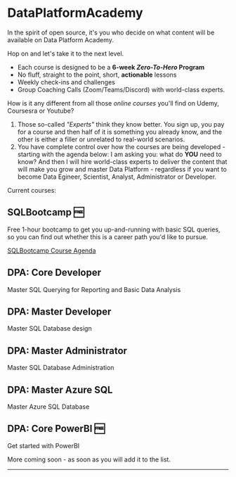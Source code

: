 # DataPlatformAcademy
In the spirit of open source, it's you who decide on what content will be available on Data Platform Academy.

Hop on and let's take it to the next level.

* Each course is designed to be a **6-week *Zero-To-Hero* Program**
* No fluff, straight to the point, short, **actionable** lessons
* Weekly check-ins and challenges
* Group Coaching Calls (Zoom/Teams/Discord) with world-class experts.

How is it any different from all those *online courses* you'll find on Udemy, Coursesra or Youtube? 

1. Those so-called *"Experts"* think they know better. You sign up, you pay for a course and then half of it is something you already know, and the other is either a filler or unrelated to real-world scenarios.
2. You have complete control over how the courses are being developed - starting with the agenda below: I am asking you: what do __YOU__ need to know? And then I will hire world-class experts to deliver the content that will make you grow and master Data Platform - regardless if you want to become Data Egineer, Scientist, Analyst, Administrator or Developer. 
  


Current courses: 

## SQLBootcamp :free:
Free 1-hour bootcamp to get you up-and-running with basic SQL queries, so you can find out whether this is a career path you'd like to pursue. 

[SQLBootcamp Course Agenda](agenda/SQLBootcamp.md)

## DPA: Core Developer
Master SQL Querying for Reporting and Basic Data Analysis

## DPA: Master Developer
Master SQL Database design

## DPA: Master Administrator 
Master SQL Database Administration

## DPA: Master Azure SQL 
Master Azure SQL Database

## DPA: Core PowerBI :free:
Get started with PowerBI


More coming soon - as soon as you will add it to the list.

****


